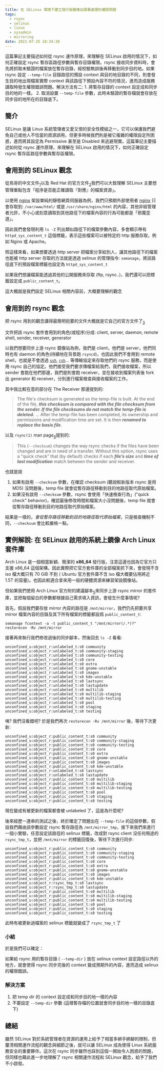 ```yaml
---
title: 在 SELinux 環境下建立發行版鏡像站需要處理的權限問題
tags:
  - rsync
  - selinux
  - linux
  - sysadmin
  - mirroring
date: 2021-07-25 18:34:20
---
```


這篇筆記主要描述如何從 rsync 運作原理，來理解在 SELinux 啟用的情況下，如何正確設定 rsync 暫存區路徑參數與暫存目錄權限。rsync 接收同步資料時，會先將抓取未驗證的檔案放在暫存目錄，經校驗無誤後再移動到同步目的地。如果 rsync 設定 `--temp-file` 目錄路徑的預設 context 與目的地目錄的不同，則會發生目的地出現檔案實際 context 與該路徑下預設內容不符的情況，進而造成服務讀取時發生權限錯誤問題。解決方法有二: 1. 將暫存目錄的 context 設定成和同步目的地的一樣。 2. 取消設置 `--temp-file` 參數，此時未驗證的暫存檔就會存放在同步目的地所在的目錄底下。

<!--more-->

## 簡介
SELinux 是讓 Linux 系統管理者又愛又恨的安全性模組之一，它可以保護我們避免自己或他人不恰當的資源誤用，但更多時候我們則是被它複雜的權限設定所困惑，進而將其設定為 Permissive 甚至是 Disabled 來逃避現實。這篇筆記主要描述如何從 rsync 運作原理，來理解在 SELinux 啟用的情況下，如何正確設定 rsync 暫存區路徑參數與暫存區權限。

## 會用到的 SELinux 觀念
從鳥哥的中文文件<sub>[1]</sub>以及 Red Hat 的官方文件<sub>[2]</sub>我們可以大致理解 SELinux 主要想管理重點包含「程序是否能正確讀取『對應』的檔案資源」。

以使用 [nginx](https://zh.wikipedia.org/wiki/Nginx) 架設單純的靜態網頁伺服器為例，我們只預期外部使用者 [nginx](https://zh.wikipedia.org/wiki/Nginx) 只會存取到: `/var/www/html/` 或是 `/usr/share/nginx/html` 的內容，其他非經管理者允許，不小心或刻意讀取到其他路徑下的檔案內容的行為可能都是「邪魔歪道」。

因此我們會發現利用 `ls -Z` 列出類似路徑下的檔案參數內容，多會顯示帶有 `httpd_sys_content_t` 這個標籤，表示這些檔案可以被特定的 http 服務存取，例如 Nginx 或 Apache。

照這樣來看，如果想要透過 http server 把檔案分享給別人，讓其他路徑下的檔案也能被 http server 存取的方法就是透過 selinux 的管理指令: `semanage`，將該路徑底下的預設檔案標籤也設定為 `httpd_sys_content_t`

如果我們想讓檔案能透過其他的公開服務來存取 (ftp, rsync..)，我們還可以把標籤設定成 `public_content_t`。

這大概就是我們設定 SELinux 相關內容前，大概要理解的觀念


## 會用到的 rsync 觀念
把 rsync 用到的觀念講得最簡明扼要的文件大概就是它自己的官方文件了<sub>[3]</sub>

文件把該 rsync 套件會用到的角色(或程序)分成: client, server, daemon, remote shell, sender, receiver, generator

以我們想要同步上游 rsync 鏡像站為例，我們是 client，他們是 server，他們同時也有 daemon 的角色(持續地在背景跑 `rsyncd`)，也因此我們不會用到 remote shell，也就是不會透過 [`ssh`](https://zh.wikipedia.org/wiki/Secure_Shell), [`rsh`](https://zh.wikipedia.org/wiki/%E8%BF%9C%E7%A8%8B%E5%A4%96%E5%A3%B3)... 等傳輸協定來存取他們的 rsync 服務，而是使用 rsync 自己的協定。他們接受我們要求傳檔案給我們，我們接收檔案，所以 sender 會跑在他們那邊，我們是則會跑 receiver，並在接收到檔案列表後 fork 出 generator 和 receiver，分別進行檔案檢查與接收檔案的工作。

其中我比較在意的部分在 The Receiver 那邊提到的:
> The file's checksum is generated as the temp-file is built. At the end of the file, ***this checksum is compared with the file checksum from the sender. If the file checksums do not match the temp-file is deleted.***
> ...
> After the temp-file has been completed, its ownership and permissions and modification time are set. It is then ***renamed to replace the basis file***.

以及 `rsync(1)` man page<sub>[4]</sub>提到的:

> This (`--checksum`) changes the way rsync checks if the files have been changed and are in need of  a  transfer.   Without  this  option, rsync  uses a  "quick check" that (by default) checks if each ***file’s size*** and ***time of last modification*** match between the sender and receiver.

也就是說

1. 如果有啟用 `--checksum` 參數，在確認 checksum (聽說較新版本 rsync 是用 MD5) 沒問題後，temp file 就會從暫存路徑移動到目的地路徑取代原始檔案。
2. 如果沒有啟用  `--checksum` 參數，rsync 會使用「快速檢查行為」("quick check" behavior)，確認最後修改時間和檔案大小沒問題後，temp file 就會從暫存路徑移動到目的地路徑取代原始檔案。

結果是一樣的，*會從暫存路徑移動到目的地路徑取代原始檔案*，只是檢查機制不同，`--checksum` 會比較嚴格一點。

## 實例解說: 在 SELinux 啟用的系統上鏡像 Arch Linux 套件庫
Arch Linux 是一個相當新穎、簡潔的 **x86_64** 發行版，注意這邊也因為它官方只支援 x86\_64 這個架構，因此實際把它官方套件庫的全部檔案抓下來，會發現不含 iso 檔大概只有 70 GiB 不到 ( Ubuntu 官方套件庫不含 iso 檔大概要佔用將近 1.5T 的容量)。也因此較適合拿來用一般的硬體資源來練習架設鏡像站。

但如果我們使用 Arch Linux 官方附的建議腳本<sub>[5]</sub>來同步上游 rsync mirror 的套件庫，並把每個留白的參數都根據自己需求填入資訊，會發生什麼事情呢?

首先，假設我們要存放 mirror 內容的路徑是 `/mnt/mirror`，我們仍先把要共享 mirror 檔案內容的目錄及其下所有檔案的標籤都設爲 `public_content_t`:

```
semanage fcontext -a -t public_content_t "/mnt/mirror(/.*)?"
restorecon -Rv /mnt/mirror
```

接著再來執行我們修改過後的同步腳本，然後回去 `ls -Z` 看看:

```
unconfined_u:object_r:unlabeled_t:s0 community
unconfined_u:object_r:unlabeled_t:s0 community-staging
unconfined_u:object_r:unlabeled_t:s0 community-testing
unconfined_u:object_r:unlabeled_t:s0 core
unconfined_u:object_r:unlabeled_t:s0 extra
unconfined_u:object_r:unlabeled_t:s0 gnome-unstable
unconfined_u:object_r:unlabeled_t:s0 images
unconfined_u:object_r:unlabeled_t:s0 kde-unstable
unconfined_u:object_r:unlabeled_t:s0 lastsync
unconfined_u:object_r:unlabeled_t:s0 lastupdate
unconfined_u:object_r:unlabeled_t:s0 multilib
unconfined_u:object_r:unlabeled_t:s0 multilib-staging
unconfined_u:object_r:unlabeled_t:s0 multilib-testing
unconfined_u:object_r:unlabeled_t:s0 pool
unconfined_u:object_r:unlabeled_t:s0 staging
unconfined_u:object_r:unlabeled_t:s0 testing
```

咦? 我們沒看錯吧? 於是我們再次 `restorecon -Rv /mnt/mirror` 後，等待下次更新:

```
unconfined_u:object_r:public_content_t:s0 community
unconfined_u:object_r:public_content_t:s0 community-staging
unconfined_u:object_r:public_content_t:s0 community-testing
unconfined_u:object_r:public_content_t:s0 core
unconfined_u:object_r:public_content_t:s0 extra
unconfined_u:object_r:public_content_t:s0 gnome-unstable
unconfined_u:object_r:public_content_t:s0 images
unconfined_u:object_r:public_content_t:s0 kde-unstable
unconfined_u:object_r:unlabeled_t:s0 lastsync
unconfined_u:object_r:unlabeled_t:s0 lastupdate
unconfined_u:object_r:public_content_t:s0 multilib
unconfined_u:object_r:public_content_t:s0 multilib-staging
unconfined_u:object_r:public_content_t:s0 multilib-testing
unconfined_u:object_r:public_content_t:s0 pool
unconfined_u:object_r:public_content_t:s0 staging
unconfined_u:object_r:public_content_t:s0 testing
```

現在變成有被更新的檔案都會被 unlabeled 了，這是為什麼呢?

後來經歷一連串的測試之後，終於確定了問題出在 `--temp-file` 的這個參數，假設我們藉由該參數設定 rsync 暫存路徑為 `/mnt/mirror_tmp`，接下來我們來進行一個小實驗，任意設定該路徑的 selinux 標籤，改成對 rsync client 沒任何用途的 `rsync_tmp_t`，並把 `/mnt/mirror` 的標籤回復後，等待下次進行同步:

```
unconfined_u:object_r:public_content_t:s0 community
unconfined_u:object_r:public_content_t:s0 community-staging
unconfined_u:object_r:public_content_t:s0 community-testing
unconfined_u:object_r:public_content_t:s0 core
unconfined_u:object_r:public_content_t:s0 extra
unconfined_u:object_r:public_content_t:s0 gnome-unstable
unconfined_u:object_r:public_content_t:s0 images
unconfined_u:object_r:public_content_t:s0 kde-unstable
unconfined_u:object_r:rsync_tmp_t:s0 lastsync
unconfined_u:object_r:rsync_tmp_t:s0 lastupdate
unconfined_u:object_r:public_content_t:s0 multilib
unconfined_u:object_r:public_content_t:s0 multilib-staging
unconfined_u:object_r:public_content_t:s0 multilib-testing
unconfined_u:object_r:public_content_t:s0 pool
unconfined_u:object_r:public_content_t:s0 staging
unconfined_u:object_r:public_content_t:s0 testing
```

此時有被更新過檔案的 selinux 標籤就變成了 `rsync_tmp_t` 了

### 小結
於是我們可以確定：

如果給 rsync 用的暫存目錄 ( `--temp-dir` ) 放在 selinux context 設定路徑以外的地方，就會使得 rsync 同步完後的 context 變成預期外的內容，進而造成 selinux 的權限錯誤。

### 解決方案
1. 把 temp dir 的 context 設定成和同步目的地一樣的內容
2. 不要設定 `--temp-dir` 參數 (這樣暫存檔的位置就會同步目的地一樣的目錄底下)

## 總結
雖然 SELinux 對於系統管理者在資源的運用上給予了相當多綁手綁腳的限制，但釐清相關運作流程的觀念與細節之後，就可以讓 SELinux 成為使得 Linux 系統服務安全的重要夥伴。這次在 rsync 同步雖然也踩到這個一開始令人困惑的問題，但同樣也藉此進一步地理解了 rsync 相關運作流程和 SELinux 觀念，給予了我們不小啟發。

[1]: <http://linux.vbird.org/linux_basic/0440processcontrol.php#selinux>

[2]: <https://access.redhat.com/documentation/en-us/red_hat_enterprise_linux/7/html/selinux_users_and_administrators_guide/index>

[3]: <https://rsync.samba.org/how-rsync-works.html>

[4]: <https://man7.org/linux/man-pages/man1/rsync.1.html>

[5]: <https://gitlab.archlinux.org/archlinux/infrastructure/-/blob/master/roles/syncrepo/files/syncrepo-template.sh>
